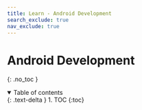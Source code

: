 ```yaml
---
title: Learn - Android Development
search_exclude: true
nav_exclude: true
---
```


<!-- prettier-ignore-start -->
# Android Development
{: .no_toc }

<details open markdown="block">
  <summary>
    Table of contents
  </summary>
  {: .text-delta }
1. TOC
{:toc}
</details>

<!-- prettier-ignore-end -->
